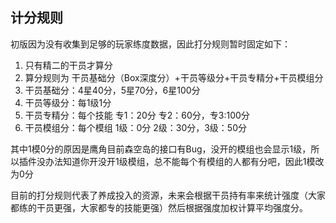 ## 计分规则    
初版因为没有收集到足够的玩家练度数据，因此打分规则暂时固定如下：

1. 只有精二的干员才算分
2. 算分规则为 干员基础分（Box深度分）+干员等级分+干员专精分+干员模组分
3. 干员基础分：4星40分，5星70分，6星100分
4. 干员等级分：每1级1分
5. 干员专精分：每个技能 专1：20分 专2：60分，专3:100分
6. 干员模组分：每个模组 1级：0分 2级：30分，3级：50分

其中1模0分的原因是鹰角目前森空岛的接口有Bug，没开的模组也会显示1级，所以插件没办法知道你开没开1级模组，总不能每个有模组的人都有分吧，因此1模改为0分

目前的打分规则代表了养成投入的资源，未来会根据干员持有率来统计强度（大家都练的干员更强，大家都专的技能更强）然后根据强度加权计算平均强度分。